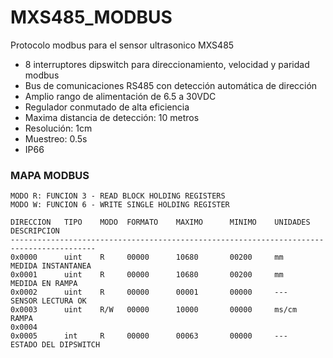 # MXS485_MODBUS
Protocolo modbus para el sensor ultrasonico MXS485

- 8 interruptores dipswitch para direccionamiento, velocidad y paridad modbus
- Bus de comunicaciones RS485 con detección automática de dirección
- Amplio rango de alimentación de 6.5 a 30VDC
- Regulador conmutado de alta eficiencia
- Maxima distancia de detección: 10 metros
- Resolución: 1cm
- Muestreo: 0.5s
- IP66
  
### MAPA MODBUS
    MODO R: FUNCION 3 - READ BLOCK HOLDING REGISTERS
    MODO W: FUNCION 6 - WRITE SINGLE HOLDING REGISTER
    
    DIRECCION   TIPO    MODO  FORMATO    MAXIMO      MINIMO    UNIDADES    DESCRIPCION
    -----------------------------------------------------------------------------------------  
    0x0000      uint    R     00000      10680       00200     mm          MEDIDA INSTANTANEA
    0x0001      uint    R     00000      10680       00200     mm          MEDIDA EN RAMPA 
    0x0002      uint    R     00000      00001       00000     ---         SENSOR LECTURA OK
    0x0003      uint    R/W   00000      10000       00000     ms/cm       RAMPA
    0x0004        
    0x0005      int     R     00000      00063       00000     ---         ESTADO DEL DIPSWITCH
